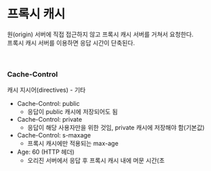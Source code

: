 # 프록시 캐시

원(origin) 서버에 직접 접근하지 않고 프록시 캐시 서버를 거쳐서 요청한다.  
프록시 캐시 서버를 이용하면 응답 시간이 단축된다.

<br>

### Cache-Control

캐시 지시어(directives) - 기타

- Cache-Control: public
  - 응답이 public 캐시에 저장되어도 됨
- Cache-Control: private
  - 응답이 해당 사용자만을 위한 것임, private 캐시에 저장해야 함(기본값)
- Cache-Control: s-maxage
  - 프록시 캐시에만 적용되는 max-age
- Age: 60 (HTTP 헤더)
  - 오리진 서버에서 응답 후 프록시 캐시 내에 머문 시간(초
